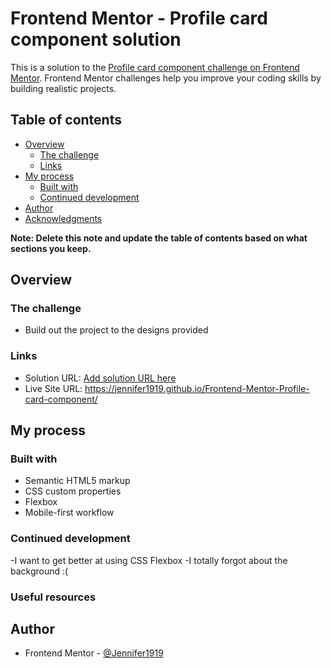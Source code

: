 # Frontend Mentor - Profile card component solution

This is a solution to the [Profile card component challenge on Frontend Mentor](https://www.frontendmentor.io/challenges/profile-card-component-cfArpWshJ). Frontend Mentor challenges help you improve your coding skills by building realistic projects. 

## Table of contents

- [Overview](#overview)
  - [The challenge](#the-challenge)
  - [Links](#links)
- [My process](#my-process)
  - [Built with](#built-with)
  - [Continued development](#continued-development)
- [Author](#author)
- [Acknowledgments](#acknowledgments)

**Note: Delete this note and update the table of contents based on what sections you keep.**

## Overview

### The challenge

- Build out the project to the designs provided

### Links

- Solution URL: [Add solution URL here](https://your-solution-url.com)
- Live Site URL: https://jennifer1919.github.io/Frontend-Mentor-Profile-card-component/

## My process

### Built with

- Semantic HTML5 markup
- CSS custom properties
- Flexbox
- Mobile-first workflow


### Continued development

-I want to get better at using CSS Flexbox
-I totally forgot about the background :(

### Useful resources

## Author

- Frontend Mentor - [@Jennifer1919](https://www.frontendmentor.io/profile/Jennifer1919)


